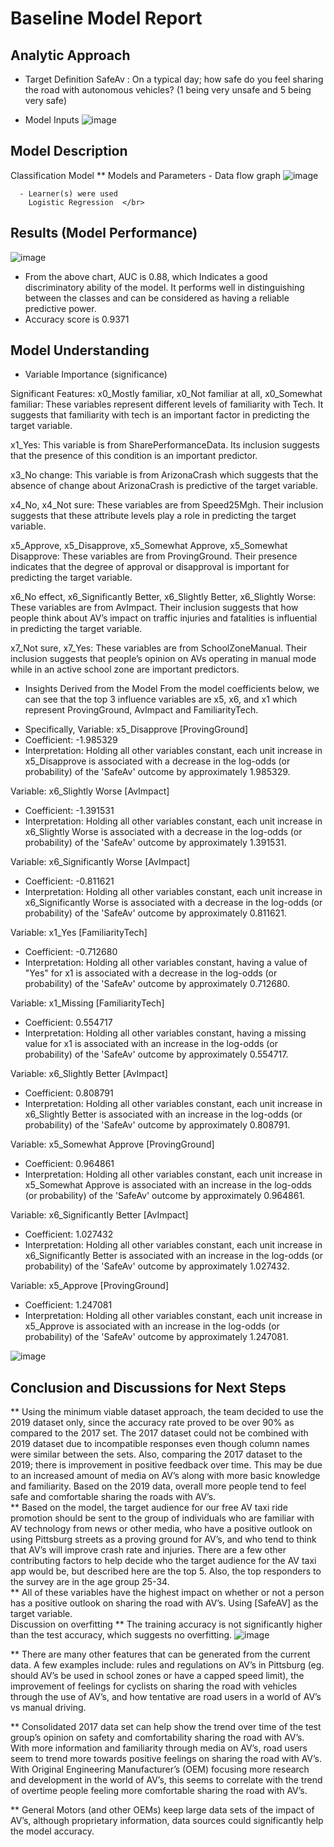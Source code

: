 # Baseline Model Report

## Analytic Approach
* Target Definition
  SafeAv : On a typical day; how safe do you feel sharing the road with autonomous vehicles? (1 being very unsafe and 5 being very safe)
  
* Model Inputs
  ![image](https://github.com/CMU-SoftwareDesignforDS-Team/AutoVehicles/assets/75749274/08483f67-454c-476e-a7f5-aa95e1834a7c)

## Model Description 
  Classification Model
   ** Models and Parameters
      - Data flow graph
        ![image](https://github.com/CMU-SoftwareDesignforDS-Team/AutoVehicles/assets/75749274/4cd6f28a-f11a-433a-abc7-7674183b2ba2) 
	</br>

      - Learner(s) were used
        Logistic Regression  </br>
	

## Results (Model Performance)

![image](https://github.com/CMU-SoftwareDesignforDS-Team/AutoVehicles/assets/75749274/ab0645b5-924b-45d7-bfef-8e452c5c99b6)

* From the above chart, AUC is 0.88, which Indicates a good discriminatory ability of the model. It performs well in distinguishing between the classes and can be considered as having a reliable predictive power. 
* Accuracy score is 0.9371


## Model Understanding

* Variable Importance (significance)

Significant Features:
x0_Mostly familiar, x0_Not familiar at all, x0_Somewhat familiar: These variables represent different levels of familiarity with Tech. It suggests that familiarity with tech is an important factor in predicting the target variable. </br>

x1_Yes: This variable is from SharePerformanceData. Its inclusion suggests that the presence of this condition is an important predictor. </br>

x3_No change: This variable is from ArizonaCrash which suggests that the absence of change about ArizonaCrash is predictive of the target variable. </br>

x4_No, x4_Not sure: These variables are from Speed25Mgh. Their inclusion suggests that these attribute levels play a role in predicting the target variable. </br>

x5_Approve, x5_Disapprove, x5_Somewhat Approve, x5_Somewhat Disapprove: These variables are from ProvingGround. Their presence indicates that the degree of approval or disapproval is important for predicting the target variable.</br>

x6_No effect, x6_Significantly Better, x6_Slightly Better, x6_Slightly Worse: These variables are from AvImpact. Their inclusion suggests that how people think about AV’s impact on traffic injuries and fatalities is influential in predicting the target variable. </br>

x7_Not sure, x7_Yes: These variables are from SchoolZoneManual. Their inclusion suggests that people’s opinion on AVs operating in manual mode while in an active school zone are important predictors. </br>


* Insights Derived from the Model
From the model coefficients below, we can see that the top 3 influence variables are x5, x6, and x1 which represent ProvingGround, AvImpact and FamiliarityTech. 
- Specifically, 
Variable: x5_Disapprove [ProvingGround]
 - Coefficient: -1.985329
 - Interpretation: Holding all other variables constant, each unit increase in x5_Disapprove is associated with a decrease in the log-odds (or probability) of the 'SafeAv' outcome by approximately 1.985329.

Variable: x6_Slightly Worse [AvImpact]
 - Coefficient: -1.391531
 - Interpretation: Holding all other variables constant, each unit increase in x6_Slightly Worse is associated with a decrease in the log-odds (or probability) of the 'SafeAv' outcome by approximately 1.391531.

Variable: x6_Significantly Worse [AvImpact]
- Coefficient: -0.811621
- Interpretation: Holding all other variables constant, each unit increase in x6_Significantly Worse is associated with a decrease in the log-odds (or probability) of the 'SafeAv' outcome by approximately 0.811621.

Variable: x1_Yes [FamiliarityTech]
- Coefficient: -0.712680
- Interpretation: Holding all other variables constant, having a value of "Yes" for x1 is associated with a decrease in the log-odds (or probability) of the 'SafeAv' outcome by approximately 0.712680.

Variable: x1_Missing [FamiliarityTech]
 - Coefficient: 0.554717
 - Interpretation: Holding all other variables constant, having a missing value for x1 is associated with an increase in the log-odds (or probability) of the 'SafeAv' outcome by approximately 0.554717.

Variable: x6_Slightly Better [AvImpact]
 - Coefficient: 0.808791
 - Interpretation: Holding all other variables constant, each unit increase in x6_Slightly Better is associated with an increase in the log-odds (or probability) of the 'SafeAv' outcome by approximately 0.808791.

Variable: x5_Somewhat Approve [ProvingGround]
 - Coefficient: 0.964861
 - Interpretation: Holding all other variables constant, each unit increase in x5_Somewhat Approve is associated with an increase in the log-odds (or probability) of the 'SafeAv' outcome by approximately 0.964861.

Variable: x6_Significantly Better [AvImpact]
 - Coefficient: 1.027432
 - Interpretation: Holding all other variables constant, each unit increase in x6_Significantly Better is associated with an increase in the log-odds (or probability) of the 'SafeAv' outcome by approximately 1.027432.
 
Variable: x5_Approve [ProvingGround]
 - Coefficient: 1.247081
 - Interpretation: Holding all other variables constant, each unit increase in x5_Approve is associated with an increase in the log-odds (or probability) of the 'SafeAv' outcome by approximately 1.247081.

![image](https://github.com/CMU-SoftwareDesignforDS-Team/AutoVehicles/assets/75749274/3ac91e2f-f296-4ba1-b760-9754bd78fa43)  </br>


## Conclusion and Discussions for Next Steps

** Using the minimum viable dataset approach, the team decided to use the 2019 dataset only, since the accuracy rate proved to be over 90% as compared to the 2017 set. The 2017 dataset could not be combined with 2019 dataset due to incompatible responses even though column names were similar between the sets. Also, comparing the 2017 dataset to the 2019; there is improvement in positive feedback over time. This may be due to an increased amount of media on AV’s along with more basic knowledge and familiarity. Based on the 2019 data, overall more people tend to feel safe and comfortable sharing the roads with AV’s. </br>
** Based on the model, the target audience for our free AV taxi ride promotion should be sent to the group of individuals who are familiar with AV technology from news or other media, who have a positive outlook on using Pittsburg streets as a proving ground for AV’s, and who tend to think that AV’s will improve crash rate and injuries. There are a few other contributing factors to help decide who the target audience for the AV taxi app would be, but described here are the top 5. Also, the top responders to the survey are in the age group 25-34. </br>
** All of these variables have the highest impact on whether or not a person has a positive outlook on sharing the road with AV’s. Using [SafeAV] as the target variable. </br>
Discussion on overfitting
** The training accuracy is not significantly higher than the test accuracy, which suggests no overfitting. 
![image](https://github.com/CMU-SoftwareDesignforDS-Team/AutoVehicles/assets/75749274/8d4ed7d6-67a7-4d09-acbb-ab0ddbfa128b)
</br>

** There are many other features that can be generated from the current data. A few examples include: rules and regulations on AV’s in Pittsburg (eg. should AV’s be used in school zones or have a capped speed limit), the improvement of feelings for cyclists on sharing the road with vehicles through the use of AV’s, and how tentative are road users in a world of AV’s vs manual driving. </br>

** Consolidated 2017 data set can help show the trend over time of the test group’s opinion on safety and comfortability sharing the road with AV’s. With more information and familiarity through media on AV’s, road users seem to trend more towards positive feelings on sharing the road with AV’s. With Original Engineering Manufacturer’s (OEM) focusing more research and development in the world of AV’s, this seems to correlate with the trend of overtime people feeling more comfortable sharing the road with AV’s. </br>

** General Motors (and other OEMs) keep large data sets of the impact of AV’s, although proprietary information, data sources could significantly help the model accuracy.
